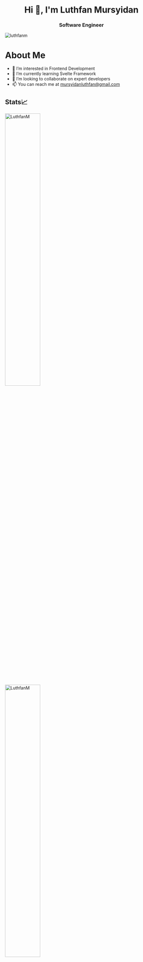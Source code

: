 <h1 align="center">Hi 👋, I'm Luthfan Mursyidan</h1>
<h3 align="center">Software Engineer</h3>

<p align="left"> <img src="https://komarev.com/ghpvc/?username=luthfanm&label=Profile%20views&color=0e75b6&style=flat" alt="luthfanm" /> </p>

# About Me

- 👀 I’m interested in Frontend Development
- 🌱 I’m currently learning Svelte Framework
- 💞️ I’m looking to collaborate on expert developers
- 📫 You can reach me at mursyidanluthfan@gmail.com

## Stats📈
<p align="start">
  <img width="48%" src="https://github-readme-stats.vercel.app/api?username=LuthfanM&show_icons=true&theme=dracula&title_color=61dafb&text_color=ffffff&bg_color=20232a&locale=en&hide_border=true&icon_color=61dafb" alt="LuthfanM" />
</p>
<p>
   <img width="48%" src="https://github-readme-streak-stats.herokuapp.com/?user=LuthfanM&theme=react&hide_border=true" alt="LuthfanM" />
</p>


## 🏆 GitHub Trophies
![](https://github-profile-trophy.vercel.app/?username=LuthfanM&theme=tokyonight&no-frame=false&no-bg=true&margin-w=4)
